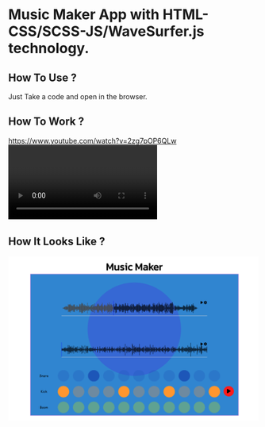 # Music Maker App with HTML-CSS/SCSS-JS/WaveSurfer.js technology.

## How To Use ? 
Just Take a code and open in the browser.

## How To Work ? 
https://www.youtube.com/watch?v=2zg7pOP6QLw<VIDEO ID>


## How It Looks Like ? 
![İMG](imgs/bb.png "İMG")
